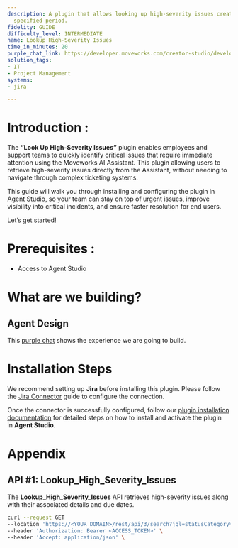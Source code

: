 ```yaml
---
description: A plugin that allows looking up high-severity issues created within a
  specified period.
fidelity: GUIDE
difficulty_level: INTERMEDIATE
name: Lookup High-Severity Issues
time_in_minutes: 20
purple_chat_link: https://developer.moveworks.com/creator-studio/developer-tools/purple-chat/?conversation=%7B%22startTimestamp%22%3A%2211%3A43+AM%22%2C%22messages%22%3A%5B%7B%22parts%22%3A%5B%7B%22richText%22%3A%22Find+all+high-severity+issues+in+Jira+from+the+last+2+weeks.%22%7D%5D%2C%22role%22%3A%22user%22%7D%2C%7B%22parts%22%3A%5B%7B%22reasoningSteps%22%3A%5B%7B%22richText%22%3A%22Searching+%3Cb%3EJira%3C%2Fb%3E+for+issues+with+%3Ccode%3Eseverity%3C%2Fcode%3E+in+%28High%2C+Highest%29+and+%3Ccode%3EcreatedDate%3C%2Fcode%3E+within+the+last+14+days.%22%2C%22status%22%3A%22success%22%7D%5D%7D%2C%7B%22richText%22%3A%22%3Cp%3EI+found+3+high-severity+issues+created+in+the+last+two+weeks%3A%3C%2Fp%3E%22%7D%2C%7B%22citations%22%3A%5B%7B%22citationTitle%22%3A%22PROJ-123%3A+API+gateway+returning+503+errors%22%2C%22connectorName%22%3A%22jira%22%7D%2C%7B%22citationTitle%22%3A%22PROJ-121%3A+User+authentication+service+is+down%22%2C%22connectorName%22%3A%22jira%22%7D%2C%7B%22citationTitle%22%3A%22DATA-45%3A+Data+pipeline+failure+impacting+analytics%22%2C%22connectorName%22%3A%22jira%22%7D%5D%7D%5D%2C%22role%22%3A%22assistant%22%7D%5D%7D
solution_tags:
- IT
- Project Management
systems:
- jira

---
```

# **Introduction :**

The **“Look Up High-Severity Issues”** plugin enables employees and support teams to quickly identify critical issues that require immediate attention using the Moveworks AI Assistant. This plugin allowing users to retrieve high-severity issues directly from the Assistant, without needing to navigate through complex ticketing systems.

This guide will walk you through installing and configuring the plugin in Agent Studio, so your team can stay on top of urgent issues, improve visibility into critical incidents, and ensure faster resolution for end users.

Let’s get started!

# Prerequisites :

- Access to Agent Studio

# What are we building?

## **Agent Design**

This [purple chat](https://developer.moveworks.com/creator-studio/developer-tools/purple-chat/?conversation=%7B%22startTimestamp%22%3A%2211%3A43+AM%22%2C%22messages%22%3A%5B%7B%22parts%22%3A%5B%7B%22richText%22%3A%22Find+all+high-severity+issues+in+Jira+from+the+last+2+weeks.%22%7D%5D%2C%22role%22%3A%22user%22%7D%2C%7B%22parts%22%3A%5B%7B%22reasoningSteps%22%3A%5B%7B%22richText%22%3A%22Searching+%3Cb%3EJira%3C%2Fb%3E+for+issues+with+%3Ccode%3Eseverity%3C%2Fcode%3E+in+%28High%2C+Highest%29+and+%3Ccode%3EcreatedDate%3C%2Fcode%3E+within+the+last+14+days.%22%2C%22status%22%3A%22success%22%7D%5D%7D%2C%7B%22richText%22%3A%22%3Cp%3EI+found+3+high-severity+issues+created+in+the+last+two+weeks%3A%3C%2Fp%3E%22%7D%2C%7B%22citations%22%3A%5B%7B%22citationTitle%22%3A%22PROJ-123%3A+API+gateway+returning+503+errors%22%2C%22connectorName%22%3A%22jira%22%7D%2C%7B%22citationTitle%22%3A%22PROJ-121%3A+User+authentication+service+is+down%22%2C%22connectorName%22%3A%22jira%22%7D%2C%7B%22citationTitle%22%3A%22DATA-45%3A+Data+pipeline+failure+impacting+analytics%22%2C%22connectorName%22%3A%22jira%22%7D%5D%7D%5D%2C%22role%22%3A%22assistant%22%7D%5D%7D) shows the experience we are going to build.

# **Installation Steps**

We recommend setting up **Jira** before installing this plugin. Please follow the [Jira Connector](https://developer.moveworks.com/marketplace/package/?id=jira&hist=home%2Cbrws#how-to-implement) guide to configure the connection.

Once the connector is successfully configured, follow our [plugin installation documentation](https://help.moveworks.com/docs/ai-agent-marketplace-installation) for detailed steps on how to install and activate the plugin in **Agent Studio**.

# **Appendix**

## API #1: Lookup_High_Severity_Issues

The **Lookup_High_Severity_Issues** API retrieves high-severity issues along with their associated details and due dates.

```bash
curl --request GET
--location 'https://<YOUR_DOMAIN>/rest/api/3/search?jql=statusCategory%20!%3D%20Done%20AND%20priority%20IN%20(%22Highest%22%2C%20%22High%22)%20AND%20created%20%3E%3D%20-{{days}}d&fields=key%2Csummary%2Cstatus%2Cpriority%2Ccreated' \
--header 'Authorization: Bearer <ACCESS_TOKEN>' \
--header 'Accept: application/json' \
```